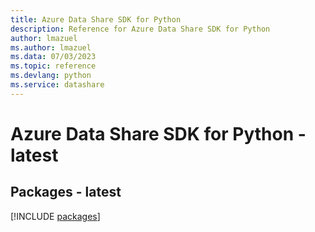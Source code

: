 ```yaml
---
title: Azure Data Share SDK for Python
description: Reference for Azure Data Share SDK for Python
author: lmazuel
ms.author: lmazuel
ms.data: 07/03/2023
ms.topic: reference
ms.devlang: python
ms.service: datashare
---
```

# Azure Data Share SDK for Python - latest
## Packages - latest
[!INCLUDE [packages](data-share-index.md)]